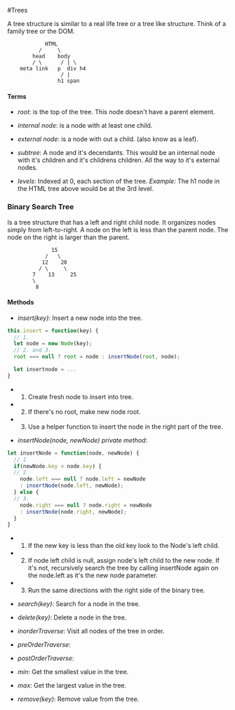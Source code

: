 #Trees

A tree structure is similar to a real life tree or a tree like structure.  Think of a family tree or the DOM.  

```
            HTML
          /     \
        head    body
        / \      / | \
    meta link   p  div h4
                 / |
                h1 span
```
#### Terms
- *root*: is the top of the tree.  This node doesn't have a parent element.

- *internal node*: is a node with at least one child.

- *external node*: is a node with out a child. (also know as a leaf).

- *subtree*: A node and it's decendants.  This would be an internal node with it's children and it's childrens children.  All the way to it's external nodes.

- *levels*: Indexed at 0, each section of the tree. _Example:_ The h1 node in the HTML tree above would be at the 3rd level.

### Binary Search Tree
Is a tree structure that has a left and right child node. It organizes nodes simply from left-to-right. A node on the left is less than the parent node. The node on the right is larger than the parent.

```
              15
            /   \
           12    20
          / \     \
        7    13     25
        \
         8
```


#### Methods
- *insert(key)*: Insert a new node into the tree.
```javascript
this.insert = function(key) {
  // 1.
  let node = new Node(key);
  // 2. and 3.
  root === null ? root = node : insertNode(root, node);

  let insertnode = ...
}
```
- 1. Create fresh node to insert into tree.
- 2. If there's no root, make new node root.
- 3. Use a helper function to insert the node in the right
  part of the tree.

- *insertNode(node, newNode) private method*:
```javascript
let insertNode = function(node, newNode) {
  // 1
  if(newNode.key < node.key) {
  // 2
    node.left === null ? node.left = newNode
    : insertNode(node.left, newNode);
  } else {
  // 3.
    node.right === null ? node.right = newNode
    : insertNode(node.right, newNode);
  }
}
```

- 1. If the new key is less than the old key look to the Node's left child.

- 2. If node left child is null, assign node's left child to the new node.  If it's not, recursively search the tree by calling insertNode again on the node.left as it's the new node parameter.

- 3. Run the same directions with the right side of the binary tree.

- *search(key)*: Search for a node in the tree.
- *delete(key)*: Delete a node in the tree.
- *inorderTraverse*: Visit all nodes of the tree in order.
- *preOrderTraverse*:
- *postOrderTraverse*:
- *min*: Get the smallest value in the tree.
- *max*: Get the largest value in the tree.
- *remove(key)*: Remove value from the tree.

